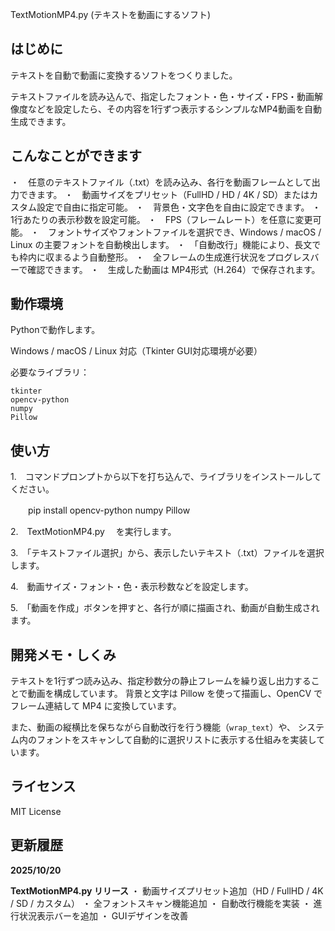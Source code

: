 

TextMotionMP4.py (テキストを動画にするソフト)


## はじめに

テキストを自動で動画に変換するソフトをつくりました。

テキストファイルを読み込んで、指定したフォント・色・サイズ・FPS・動画解像度などを設定したら、その内容を1行ずつ表示するシンプルなMP4動画を自動生成できます。



## こんなことができます

・　任意のテキストファイル（.txt）を読み込み、各行を動画フレームとして出力できます。
・　動画サイズをプリセット（FullHD / HD / 4K / SD）またはカスタム設定で自由に指定可能。
・　背景色・文字色を自由に設定できます。
・　1行あたりの表示秒数を設定可能。
・　FPS（フレームレート）を任意に変更可能。
・　フォントサイズやフォントファイルを選択でき、Windows / macOS / Linux の主要フォントを自動検出します。
・　「自動改行」機能により、長文でも枠内に収まるよう自動整形。
・　全フレームの生成進行状況をプログレスバーで確認できます。
・　生成した動画は MP4形式（H.264）で保存されます。



## 動作環境

Pythonで動作します。

Windows / macOS / Linux 対応（Tkinter GUI対応環境が必要）

必要なライブラリ：

```
tkinter
opencv-python
numpy
Pillow
```




## 使い方

1.　コマンドプロンプトから以下を打ち込んで、ライブラリをインストールしてください。

　　pip install opencv-python numpy Pillow


2.　TextMotionMP4.py　 を実行します。

3.　「テキストファイル選択」から、表示したいテキスト（.txt）ファイルを選択します。

4.　動画サイズ・フォント・色・表示秒数などを設定します。

5.　「動画を作成」ボタンを押すと、各行が順に描画され、動画が自動生成されます。



## 開発メモ・しくみ

テキストを1行ずつ読み込み、指定秒数分の静止フレームを繰り返し出力することで動画を構成しています。
背景と文字は Pillow を使って描画し、OpenCV でフレーム連結して MP4 に変換しています。

また、動画の縦横比を保ちながら自動改行を行う機能（`wrap_text`）や、
システム内のフォントをスキャンして自動的に選択リストに表示する仕組みを実装しています。



## ライセンス

MIT License



## 更新履歴

**2025/10/20**

**TextMotionMP4.py リリース**
・ 動画サイズプリセット追加（HD / FullHD / 4K / SD / カスタム）
・ 全フォントスキャン機能追加
・ 自動改行機能を実装
・ 進行状況表示バーを追加
・ GUIデザインを改善



